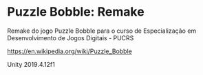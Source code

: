 # Puzzle Bobble: Remake
Remake do jogo Puzzle Bobble para o curso de Especialização em Desenvolvimento de Jogos Digitais - PUCRS


https://en.wikipedia.org/wiki/Puzzle_Bobble

Unity 2019.4.12f1
